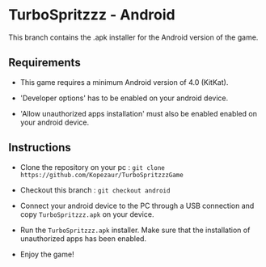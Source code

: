 # TurboSpritzzz - Android

This branch contains the .apk installer for the Android version of the game.


## Requirements 

* This game requires a minimum Android version of 4.0 (KitKat).

* 'Developer options' has to be enabled on your android device.

* 'Allow unauthorized apps installation' must also be enabled enabled on your android device.

## Instructions

* Clone the repository on your pc : `git clone https://github.com/Kopezaur/TurboSpritzzzGame` 

* Checkout this branch : `git checkout android`

* Connect your android device to the PC through a USB connection and copy `TurboSpritzzz.apk` on your device.

* Run the `TurboSpritzzz.apk` installer. Make sure that the installation of unauthorized apps has been enabled.

* Enjoy the game!
